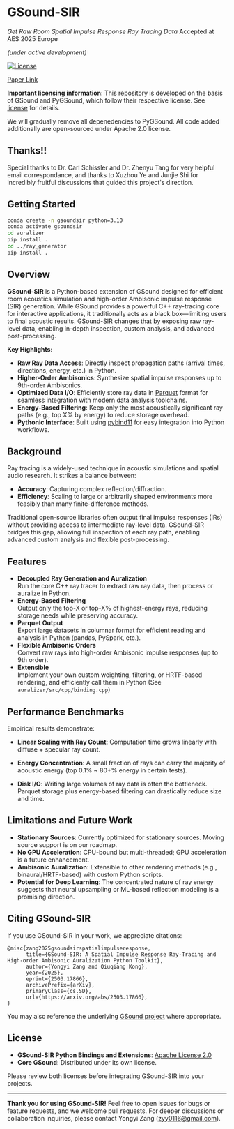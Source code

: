# GSound-SIR 
*Get Raw Room Spatial Impulse Response Ray Tracing Data*
Accepted at AES 2025 Europe

*(under active development)*

[![License](https://img.shields.io/badge/License-Apache_2.0-blue.svg)](LICENSE)

[Paper Link](https://arxiv.org/abs/2503.17866)


**Important licensing information**: This repository is developed on the basis of GSound and PyGSound, which follow their respective license. See [license](https://github.com/GAMMA-UMD/pygsound/tree/master?tab=License-1-ov-file) for details.

We will gradually remove all depenedencies to PyGSound. All code added additionally are open-sourced under Apache 2.0 license.

## Thanks!!
Special thanks to Dr. Carl Schissler and Dr. Zhenyu Tang for very helpful email correspondance, and thanks to Xuzhou Ye and Junjie Shi for incredibly fruitful discussions that guided this project's direction.

## Getting Started
```bash
conda create -n gsoundsir python=3.10
conda activate gsoundsir
cd auralizer
pip install .
cd ../ray_generator
pip install .
```

## Overview
**GSound-SIR** is a Python-based extension of GSound designed for efficient room acoustics simulation and high-order Ambisonic impulse response (SIR) generation. While GSound provides a powerful C++ ray-tracing core for interactive applications, it traditionally acts as a black box—limiting users to final acoustic results. GSound-SIR changes that by exposing raw ray-level data, enabling in-depth inspection, custom analysis, and advanced post-processing.

**Key Highlights:**
- **Raw Ray Data Access**: Directly inspect propagation paths (arrival times, directions, energy, etc.) in Python.
- **Higher-Order Ambisonics**: Synthesize spatial impulse responses up to 9th-order Ambisonics.
- **Optimized Data I/O**: Efficiently store ray data in [Parquet](https://parquet.apache.org/) format for seamless integration with modern data analysis toolchains.
- **Energy-Based Filtering**: Keep only the most acoustically significant ray paths (e.g., top X\% by energy) to reduce storage overhead.
- **Pythonic Interface**: Built using [pybind11](https://github.com/pybind/pybind11) for easy integration into Python workflows.


## Background
Ray tracing is a widely-used technique in acoustic simulations and spatial audio research. It strikes a balance between:
- **Accuracy**: Capturing complex reflection/diffraction.
- **Efficiency**: Scaling to large or arbitrarily shaped environments more feasibly than many finite-difference methods.

Traditional open-source libraries often output final impulse responses (IRs) without providing access to intermediate ray-level data. GSound-SIR bridges this gap, allowing full inspection of each ray path, enabling advanced custom analysis and flexible post-processing.

## Features
- **Decoupled Ray Generation and Auralization**  
  Run the core C++ ray tracer to extract raw ray data, then process or auralize in Python.
- **Energy-Based Filtering**  
  Output only the top-X or top-X\% of highest-energy rays, reducing storage needs while preserving accuracy.
- **Parquet Output**  
  Export large datasets in columnar format for efficient reading and analysis in Python (pandas, PySpark, etc.).
- **Flexible Ambisonic Orders**  
  Convert raw rays into high-order Ambisonic impulse responses (up to 9th order). 
- **Extensible**  
  Implement your own custom weighting, filtering, or HRTF-based rendering, and efficiently call them in Python (See `auralizer/src/cpp/binding.cpp`)
   
## Performance Benchmarks
Empirical results demonstrate:
- **Linear Scaling with Ray Count**: Computation time grows linearly with diffuse + specular ray count.

- **Energy Concentration**: A small fraction of rays can carry the majority of acoustic energy (top 0.1% ~ 80+% energy in certain tests).
- **Disk I/O**: Writing large volumes of ray data is often the bottleneck. Parquet storage plus energy-based filtering can drastically reduce size and time.

## Limitations and Future Work
- **Stationary Sources**: Currently optimized for stationary sources. Moving source support is on our roadmap.
- **No GPU Acceleration**: CPU-bound but multi-threaded; GPU acceleration is a future enhancement.
- **Ambisonic Auralization**: Extensible to other rendering methods (e.g., binaural/HRTF-based) with custom Python scripts.
- **Potential for Deep Learning**: The concentrated nature of ray energy suggests that neural upsampling or ML-based reflection modeling is a promising direction.

## Citing GSound-SIR
If you use GSound-SIR in your work, we appreciate citations:

```
@misc{zang2025gsoundsirspatialimpulseresponse,
      title={GSound-SIR: A Spatial Impulse Response Ray-Tracing and High-order Ambisonic Auralization Python Toolkit}, 
      author={Yongyi Zang and Qiuqiang Kong},
      year={2025},
      eprint={2503.17866},
      archivePrefix={arXiv},
      primaryClass={cs.SD},
      url={https://arxiv.org/abs/2503.17866}, 
}
```

You may also reference the underlying [GSound project]([https://github.com/jackpesch/gsound](https://github.com/GAMMA-UMD/pygsound/tree/master/src/GSound)) where appropriate.

## License
- **GSound-SIR Python Bindings and Extensions**: [Apache License 2.0](LICENSE)
- **Core GSound**: Distributed under its own license.

Please review both licenses before integrating GSound-SIR into your projects.

---

**Thank you for using GSound-SIR!** Feel free to open issues for bugs or feature requests, and we welcome pull requests. For deeper discussions or collaboration inquiries, please contact Yongyi Zang (zyy0116@gmail.com).
